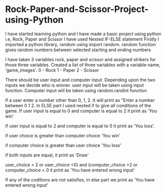 # Rock-Paper-and-Scissor-Project-using-Python
I have started learning python and I have made a basic project using python i.e, Rock, Paper and Scissor
I have used Nested IF-ELSE statement
Firstly I imported a python library, random using import random.
random function gives random numbers between selected starting and ending numbers

I have taken 3 variables rock, paper and scissor and assigned strikers for those three variables.
Created a list of three variables with a variable name, 'game_images'.
0 - Rock
1 - Paper
2 - Scissor

There should be user input and computer input. Depending upon the two inputs we decide who is winner. 
user input will be taken using input function.
Computer input will be taken using random.randint function

If a user enter a number other than 0, 1, 2. It will print as "Enter a number between 0 1 2.
In ELSE part I used nested if to give all conditions of the game.
If user input is equal to 0 and computer is equal to 2
it print as 'You win'

If user input is equal to 2 and computer is equal to 0
it print as 'You loss'.

if user choice is greater than computer choice
'You win'

if computer choice is greater than user choice
'You loss'

if both inputs are equal,
it print as 'Draw'

user_choice > 2 or user_choice <0) and (computer_choice >2 or computer_choice < 0
it print as 'You have entered wrong input'

If any of the coditions are not satisfies, in else part we print as 'You have entered wrong input'



 

